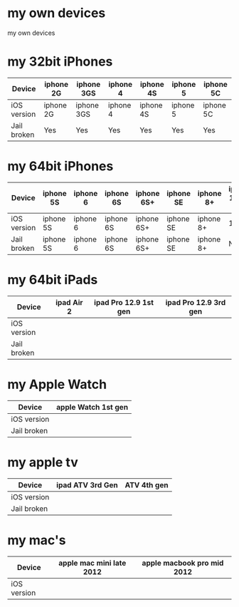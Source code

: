 # my own devices
my own devices

# my 32bit iPhones
| Device | iphone 2G | iphone 3GS | iphone 4 | iphone 4S | iphone 5 | iphone 5C | 
| ---------- | ---------- | ---------- | ---------- | ---------- | ---------- | ---------- |
| iOS version | iphone 2G | iphone 3GS | iphone 4 | iphone 4S | iphone 5 | iphone 5C | 
| Jail broken | Yes | Yes | Yes | Yes | Yes | Yes | 


# my 64bit iPhones
| Device | iphone 5S | iphone 6 | iphone 6S | iphone 6S+ | iphone SE | iphone 8+ | iphone 11 Pro Max |
| ---------- | ---------- | ---------- | ---------- | ---------- | ---------- | ---------- |---------- |
| iOS version | iphone 5S | iphone 6 | iphone 6S | iphone 6S+ | iphone SE | iphone 8+ | 13.0 |
| Jail broken | iphone 5S | iphone 6 | iphone 6S | iphone 6S+ | iphone SE | iphone 8+ | NO |


# my 64bit iPads
| Device | ipad Air 2 | ipad Pro 12.9 1st gen | ipad Pro 12.9 3rd gen |
| ---------- | ---------- | ---------- | ---------- | 
| iOS version |  |  |  | 
| Jail broken |  |  |  | 


# my Apple Watch
| Device | apple Watch 1st gen | 
| ---------- | ---------- | 
| iOS version |  |  
| Jail broken |  |  


# my apple tv
| Device | ipad ATV 3rd Gen | ATV 4th gen | 
| ---------- | ---------- | ---------- |  
| iOS version |  |  |  
| Jail broken |  |  |   


# my mac's
| Device | apple mac mini late 2012  | apple macbook pro mid 2012 | 
| ---------- | ---------- | ---------- |  
| iOS version |  |  |  

